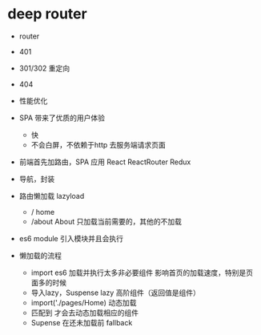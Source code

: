 # deep router

- router
- 401
- 301/302 重定向
- 404 
- 性能优化

- SPA 带来了优质的用户体验
    - 快
    - 不会白屏，不依赖于http 去服务端请求页面
- 前端首先加路由，SPA 应用
    React
    ReactRouter
    Redux
- 导航，封装
- 路由懒加载
    lazyload
    - / home
    - /about  About
    只加载当前需要的，其他的不加载
- es6 module 引入模块并且会执行
- 懒加载的流程
    - import es6 加载并执行太多非必要组件
      影响首页的加载速度，特别是页面多的时候
    - 导入lazy，Suspense
        lazy 高阶组件（返回值是组件）
    - import('./pages/Home) 动态加载
    - <Route /> 匹配到  才会去动态加载相应的组件
    - Supense 在还未加载前  fallback